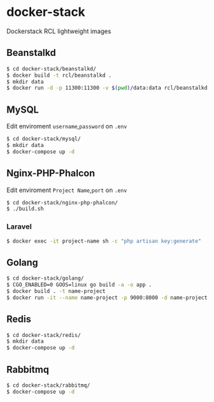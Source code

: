 # docker-stack
Dockerstack RCL lightweight images

## Beanstalkd
```sh
$ cd docker-stack/beanstalkd/
$ docker build -t rcl/beanstalkd .
$ mkdir data
$ docker run -d -p 11300:11300 -v $(pwd)/data:data rcl/beanstalkd
```

## MySQL
Edit enviroment `username`,`password` on `.env`
```sh
$ cd docker-stack/mysql/
$ mkdir data
$ docker-compose up -d
```

## Nginx-PHP-Phalcon
Edit enviroment `Project Name`,`port` on `.env`
```sh
$ cd docker-stack/nginx-php-phalcon/
$ ./build.sh
```
### Laravel
```sh
$ docker exec -it project-name sh -c "php artisan key:generate"
```

## Golang
```sh
$ cd docker-stack/golang/
$ CGO_ENABLED=0 GOOS=linux go build -a -o app .
$ docker build . -t name-project
$ docker run -it --name name-project -p 9000:8000 -d name-project
```

## Redis
```sh
$ cd docker-stack/redis/
$ mkdir data
$ docker-compose up -d
```

## Rabbitmq
```sh
$ cd docker-stack/rabbitmq/
$ docker-compose up -d
```
